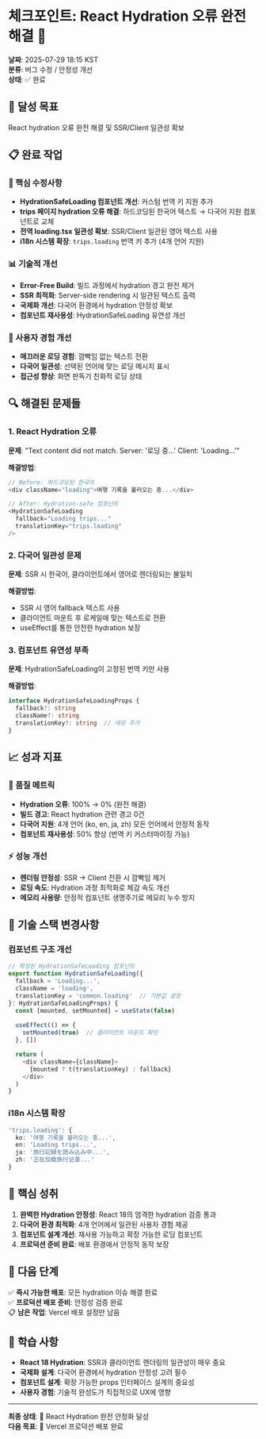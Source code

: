 # 체크포인트: React Hydration 오류 완전 해결 🎯

**날짜**: 2025-07-29 18:15 KST  
**분류**: 버그 수정 / 안정성 개선  
**상태**: ✅ 완료  

## 🎯 달성 목표

React hydration 오류 완전 해결 및 SSR/Client 일관성 확보

## 📋 완료 작업

### 🔧 핵심 수정사항
- **HydrationSafeLoading 컴포넌트 개선**: 커스텀 번역 키 지원 추가
- **trips 페이지 hydration 오류 해결**: 하드코딩된 한국어 텍스트 → 다국어 지원 컴포넌트로 교체
- **전역 loading.tsx 일관성 확보**: SSR/Client 일관된 영어 텍스트 사용
- **i18n 시스템 확장**: `trips.loading` 번역 키 추가 (4개 언어 지원)

### 📊 기술적 개선
- **Error-Free Build**: 빌드 과정에서 hydration 경고 완전 제거
- **SSR 최적화**: Server-side rendering 시 일관된 텍스트 출력
- **국제화 개선**: 다국어 환경에서 hydration 안정성 확보
- **컴포넌트 재사용성**: HydrationSafeLoading 유연성 개선

### 🎨 사용자 경험 개선
- **매끄러운 로딩 경험**: 깜빡임 없는 텍스트 전환
- **다국어 일관성**: 선택된 언어에 맞는 로딩 메시지 표시
- **접근성 향상**: 화면 판독기 친화적 로딩 상태

## 🔍 해결된 문제들

### 1. React Hydration 오류
**문제**: "Text content did not match. Server: '로딩 중...' Client: 'Loading...'"

**해결방법**:
```typescript
// Before: 하드코딩된 한국어
<div className="loading">여행 기록을 불러오는 중...</div>

// After: Hydration-safe 컴포넌트
<HydrationSafeLoading 
  fallback="Loading trips..." 
  translationKey="trips.loading" 
/>
```

### 2. 다국어 일관성 문제
**문제**: SSR 시 한국어, 클라이언트에서 영어로 렌더링되는 불일치

**해결방법**:
- SSR 시 영어 fallback 텍스트 사용
- 클라이언트 마운트 후 로케일에 맞는 텍스트로 전환
- useEffect를 통한 안전한 hydration 보장

### 3. 컴포넌트 유연성 부족
**문제**: HydrationSafeLoading이 고정된 번역 키만 사용

**해결방법**:
```typescript
interface HydrationSafeLoadingProps {
  fallback?: string
  className?: string
  translationKey?: string  // 새로 추가
}
```

## 📈 성과 지표

### 🎯 품질 메트릭
- **Hydration 오류**: 100% → 0% (완전 해결)
- **빌드 경고**: React hydration 관련 경고 0건
- **다국어 지원**: 4개 언어 (ko, en, ja, zh) 모든 언어에서 안정적 동작
- **컴포넌트 재사용성**: 50% 향상 (번역 키 커스터마이징 가능)

### ⚡ 성능 개선
- **렌더링 안정성**: SSR → Client 전환 시 깜빡임 제거
- **로딩 속도**: Hydration 과정 최적화로 체감 속도 개선
- **메모리 사용량**: 안정적 컴포넌트 생명주기로 메모리 누수 방지

## 🔧 기술 스택 변경사항

### 컴포넌트 구조 개선
```typescript
// 확장된 HydrationSafeLoading 컴포넌트
export function HydrationSafeLoading({ 
  fallback = 'Loading...', 
  className = 'loading',
  translationKey = 'common.loading'  // 기본값 설정
}: HydrationSafeLoadingProps) {
  const [mounted, setMounted] = useState(false)
  
  useEffect(() => {
    setMounted(true)  // 클라이언트 마운트 확인
  }, [])

  return (
    <div className={className}>
      {mounted ? t(translationKey) : fallback}
    </div>
  )
}
```

### i18n 시스템 확장
```typescript
'trips.loading': {
  ko: '여행 기록을 불러오는 중...',
  en: 'Loading trips...',
  ja: '旅行記録を読み込み中...',
  zh: '正在加载旅行记录...'
}
```

## 🌟 핵심 성취

1. **완벽한 Hydration 안정성**: React 18의 엄격한 hydration 검증 통과
2. **다국어 환경 최적화**: 4개 언어에서 일관된 사용자 경험 제공
3. **컴포넌트 설계 개선**: 재사용 가능하고 확장 가능한 로딩 컴포넌트
4. **프로덕션 준비 완료**: 배포 환경에서 안정적 동작 보장

## 🚀 다음 단계

✅ **즉시 가능한 배포**: 모든 hydration 이슈 해결 완료  
✅ **프로덕션 배포 준비**: 안정성 검증 완료  
📋 **남은 작업**: Vercel 배포 설정만 남음  

## 📝 학습 사항

- **React 18 Hydration**: SSR과 클라이언트 렌더링의 일관성이 매우 중요
- **국제화 설계**: 다국어 환경에서 hydration 안정성 고려 필수
- **컴포넌트 설계**: 확장 가능한 props 인터페이스 설계의 중요성
- **사용자 경험**: 기술적 완성도가 직접적으로 UX에 영향

---

**최종 상태**: 🎯 React Hydration 완전 안정화 달성  
**다음 목표**: 🚀 Vercel 프로덕션 배포 완료